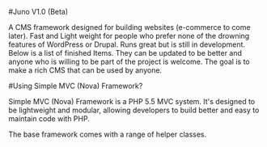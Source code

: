 

#Juno V1.0 (Beta)

A CMS framework designed for building websites (e-commerce to come later). Fast and Light weight for people who prefer none of the drowning features of WordPress or Drupal. Runs great but is still in development. Below is a list of finished Items. They can be updated to be better and anyone who is willing to be part of the project is welcome. The goal is to make a rich CMS that can be used by anyone.

#Using Simple MVC (Nova) Framework?

Simple MVC (Nova) Framework is a PHP 5.5 MVC system. It's designed to be lightweight and modular, allowing developers to build better and easy to maintain code with PHP.

The base framework comes with a range of helper classes.
